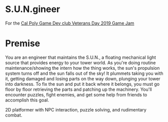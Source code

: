 # S.U.N.gineer

For the [Cal Poly Game Dev club Veterans Day 2019 Game Jam](https://itch.io/jam/cpgd-veterans-day-2019)

# Premise
You are an engineer that maintains the S.U.N., a floating mechanical light source that provides energy to your tower world.
As you're doing routine maintenance/showing the intern how the thing works, the sun's propulsion system turns off and the sun falls out of the sky! It plummets taking you with it, getting damaged and losing parts on the way down, plunging your tower into darkness.
To fix the sun and put it back where it belongs, you must go floor by floor retrieving the parts and patching up the machinery. You'll encounter puzzles, fight enemies, and get some help from friends to accomplish this goal.

2D platformer with NPC interaction, puzzle solving, and rudimentary combat.
